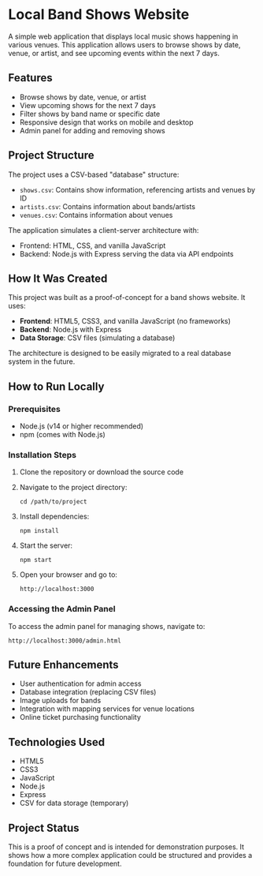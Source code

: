 # Local Band Shows Website

A simple web application that displays local music shows happening in various venues. This application allows users to browse shows by date, venue, or artist, and see upcoming events within the next 7 days.

## Features

- Browse shows by date, venue, or artist
- View upcoming shows for the next 7 days
- Filter shows by band name or specific date
- Responsive design that works on mobile and desktop
- Admin panel for adding and removing shows

## Project Structure

The project uses a CSV-based "database" structure:

- `shows.csv`: Contains show information, referencing artists and venues by ID
- `artists.csv`: Contains information about bands/artists
- `venues.csv`: Contains information about venues

The application simulates a client-server architecture with:

- Frontend: HTML, CSS, and vanilla JavaScript
- Backend: Node.js with Express serving the data via API endpoints

## How It Was Created

This project was built as a proof-of-concept for a band shows website. It uses:

- **Frontend**: HTML5, CSS3, and vanilla JavaScript (no frameworks)
- **Backend**: Node.js with Express
- **Data Storage**: CSV files (simulating a database)

The architecture is designed to be easily migrated to a real database system in the future.

## How to Run Locally

### Prerequisites

- Node.js (v14 or higher recommended)
- npm (comes with Node.js)

### Installation Steps

1. Clone the repository or download the source code

2. Navigate to the project directory:
   ```
   cd /path/to/project
   ```

3. Install dependencies:
   ```
   npm install
   ```

4. Start the server:
   ```
   npm start
   ```

5. Open your browser and go to:
   ```
   http://localhost:3000
   ```

### Accessing the Admin Panel

To access the admin panel for managing shows, navigate to:
```
http://localhost:3000/admin.html
```

## Future Enhancements

- User authentication for admin access
- Database integration (replacing CSV files)
- Image uploads for bands
- Integration with mapping services for venue locations
- Online ticket purchasing functionality

## Technologies Used

- HTML5
- CSS3
- JavaScript
- Node.js
- Express
- CSV for data storage (temporary)

## Project Status

This is a proof of concept and is intended for demonstration purposes. It shows how a more complex application could be structured and provides a foundation for future development.
